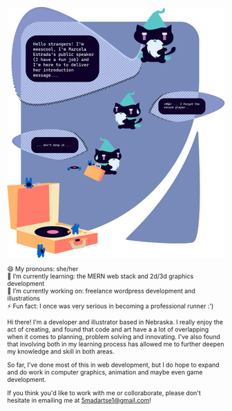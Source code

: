 ![alt_text](https://raw.githubusercontent.com/meescool/meescool/main/images/githubIntro.svg) 

😄 My pronouns: she/her <br>
🌱 I’m currently learning: the MERN web stack and 2d/3d graphics development<br>
🔭 I’m currently working on: freelance wordpress development and illustrations <br>
⚡ Fun fact: I once was very serious in becoming a professional runner :')

Hi there! I'm a developer and illustrator based in Nebraska. 
I really enjoy the act of creating, and found that code and art have a
a lot of overlapping when it comes to planning, problem solving and innovating. 
I've also found that involving both in my learning process has allowed me to 
further deepen my knowledge and skill in both areas.

So far, I've done most of this in web development, but I do hope to 
expand and do work in computer graphics, animation and maybe even game development.

If you think you'd like to work with me or colloraborate, please don't hesitate in
emailing me at 5madartse1@gmail.com!

<!--
**meescool/meescool** is a ✨ _special_ ✨ repository because its `README.md` (this file) appears on your GitHub profile.

Here are some ideas to get you started:

- 🔭 I’m currently working on ...
- 🌱 I’m currently learning ...
- 👯 I’m looking to collaborate on ...
- 🤔 I’m looking for help with ...
- 💬 Ask me about ...
- 📫 How to reach me: ...
- 😄 Pronouns: ...
- ⚡ Fun fact: ...
-->
